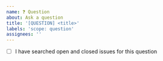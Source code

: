 ```yaml
---
name: ❓ Question
about: Ask a question
title: '[QUESTION] <title>'
labels: 'scope: question'
assignees: ''
---
```


- [ ] I have searched open and closed issues for this question

<!-- We also have a discord channel which is also a great place to ask questions 
  https://discord.gg/xhvBM45zBf
-->


